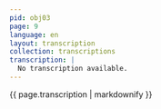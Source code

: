 ```yaml
---
pid: obj03
page: 9
language: en
layout: transcription
collection: transcriptions
transcription: |
  No transcription available.
---
```


{{ page.transcription | markdownify }}
